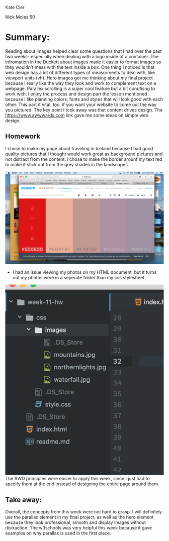 Kate Cier
<p>Nick Moles 50

# Summary:
Reading about images helped clear some questions that I had over the past two weeks- especially when dealing with a logo inside of a container.  The infromation in the Duckett about images made it easier to format images so they wouldn't mess with the text inside a box.  One thing I noticed is that web design has a lot of different types of measurments to deal with, like viewport units (vh).  Hero images got me thinking about my final project because I really like the way they look and work to complement text on a webpage.  Parallex scrolling is a super cool feature but a bit conufisng to work with.  I enjoy the process and design part the lesson mentioned because I like planning colors, fonts and styles that will look good with each other.  This part it vital, too, if you want your website to come out the way you pictured.  The key point I took away was that content drives design. The https://www.awwwards.com link gave me some ideas on simple web design.

## Homework
I chose to make my page about traveling in Iceland because I had good quality pictures that I thought would work great as background pictures and not distract from the content.  I chose to make the border arounf my text red to make it stick out from the grey shades in the landscapes.

![Image](css/images/colors.png)
* I had an issue viewing my photos on my HTML document, but it turns out my photos were in a seperate folder than my css stylesheet.

![Image](css/images/folders.png)
The RWD principles were easier to apply this week, since I just had to specify them at the end instead of designing the entire page around them.

## Take away:
Overall, the concepts from this week were not hard to grasp.  I will definitely use the parallax element in my final project, as well as the hero element because they look professional, smooth and display images without distraction.  The w3schools was very helpful this week because it gave examples on why parallax is used in the first place. 
